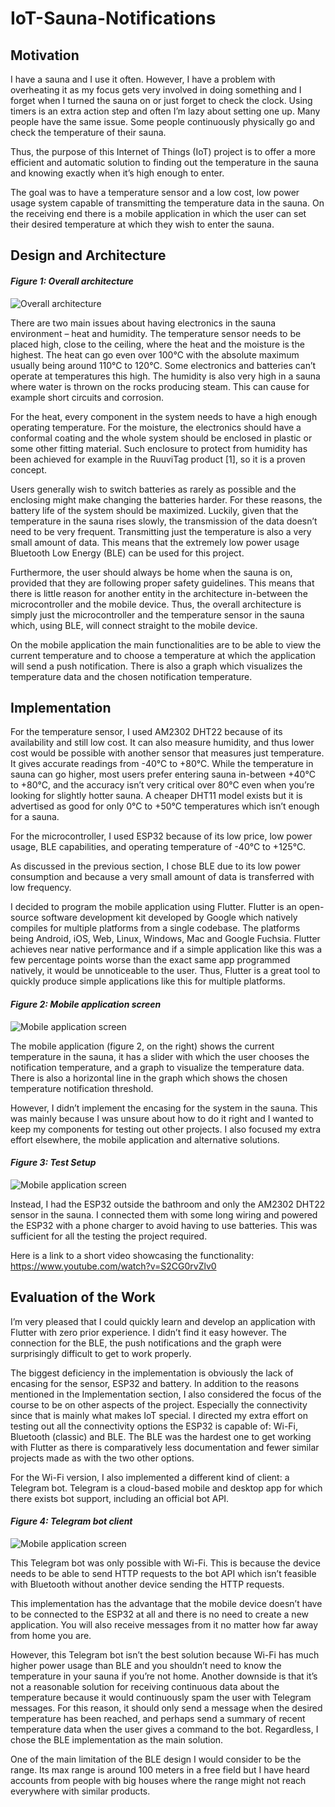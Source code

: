 # IoT-Sauna-Notifications

## Motivation

I have a sauna and I use it often. However, I have a problem with overheating it as my focus
gets very involved in doing something and I forget when I turned the sauna on or just forget
to check the clock. Using timers is an extra action step and often I’m lazy about setting one
up. Many people have the same issue. Some people continuously physically go and check
the temperature of their sauna.

Thus, the purpose of this Internet of Things (IoT) project is to offer a more efficient and
automatic solution to finding out the temperature in the sauna and knowing exactly when it’s
high enough to enter.

The goal was to have a temperature sensor and a low cost, low power usage system capable
of transmitting the temperature data in the sauna. On the receiving end there is a mobile
application in which the user can set their desired temperature at which they wish to enter
the sauna.


## Design and Architecture


#### _Figure 1: Overall architecture_
![Overall architecture](https://raw.githubusercontent.com/VilleKylmamaa/IoT-Sauna-Notifications/main/readme_images/overall-architecture.jpg)

There are two main issues about having electronics in the sauna environment – heat and
humidity. The temperature sensor needs to be placed high, close to the ceiling, where the
heat and the moisture is the highest. The heat can go even over 100°C with the absolute
maximum usually being around 110°C to 120°C. Some electronics and batteries can’t
operate at temperatures this high. The humidity is also very high in a sauna where water is
thrown on the rocks producing steam. This can cause for example short circuits and
corrosion.

For the heat, every component in the system needs to have a high enough operating
temperature. For the moisture, the electronics should have a conformal coating and the
whole system should be enclosed in plastic or some other fitting material. Such enclosure
to protect from humidity has been achieved for example in the RuuviTag product [1], so it is
a proven concept.

Users generally wish to switch batteries as rarely as possible and the enclosing might make
changing the batteries harder. For these reasons, the battery life of the system should be
maximized. Luckily, given that the temperature in the sauna rises slowly, the transmission
of the data doesn’t need to be very frequent. Transmitting just the temperature is also a very
small amount of data. This means that the extremely low power usage Bluetooth Low Energy
(BLE) can be used for this project.

Furthermore, the user should always be home when the sauna is on, provided that they are
following proper safety guidelines. This means that there is little reason for another entity in
the architecture in-between the microcontroller and the mobile device. Thus, the overall
architecture is simply just the microcontroller and the temperature sensor in the sauna
which, using BLE, will connect straight to the mobile device.

On the mobile application the main functionalities are to be able to view the current
temperature and to choose a temperature at which the application will send a push
notification. There is also a graph which visualizes the temperature data and the chosen
notification temperature.



## Implementation

For the temperature sensor, I used AM2302 DHT22 because of its availability and still low
cost. It can also measure humidity, and thus lower cost would be possible with another
sensor that measures just temperature. It gives accurate readings from -40°C to +80°C.
While the temperature in sauna can go higher, most users prefer entering sauna in-between
+40°C to +80°C, and the accuracy isn’t very critical over 80°C even when you’re looking for
slightly hotter sauna. A cheaper DHT11 model exists but it is advertised as good for only
0°C to +50°C temperatures which isn’t enough for a sauna.

For the microcontroller, I used ESP32 because of its low price, low power usage, BLE
capabilities, and operating temperature of -40°C to +125°C.

As discussed in the previous section, I chose BLE due to its low power consumption and
because a very small amount of data is transferred with low frequency.

I decided to program the mobile application using Flutter. Flutter
is an open-source software development kit developed by
Google which natively compiles for multiple platforms from a
single codebase. The platforms being Android, iOS, Web, Linux,
Windows, Mac and Google Fuchsia. Flutter achieves near native
performance and if a simple application like this was a few
percentage points worse than the exact same app programmed
natively, it would be unnoticeable to the user. Thus, Flutter is a
great tool to quickly produce simple applications like this for
multiple platforms.

#### _Figure 2: Mobile application screen_
![Mobile application screen](https://github.com/VilleKylmamaa/IoT-Sauna-Notifications/blob/main/readme_images/mobile-application-screenshot.jpg)

The mobile application (figure 2, on the right) shows the current
temperature in the sauna, it has a slider with which the user
chooses the notification temperature, and a graph to visualize
the temperature data. There is also a horizontal line in the graph
which shows the chosen temperature notification threshold.

However, I didn’t implement the encasing for the system in the sauna. This was mainly
because I was unsure about how to do it right and I wanted to keep my components for
testing out other projects. I also focused my extra effort elsewhere, the mobile application
and alternative solutions.

#### _Figure 3: Test Setup_
![Mobile application screen](https://raw.githubusercontent.com/VilleKylmamaa/IoT-Sauna-Notifications/main/readme_images/test-setup.jpg)

Instead, I had the ESP32 outside the bathroom and only the AM2302 DHT22 sensor in the
sauna. I connected them with some long wiring and powered the ESP32 with a phone
charger to avoid having to use batteries. This was sufficient for all the testing the project
required.

Here is a link to a short video showcasing the functionality:
https://www.youtube.com/watch?v=S2CG0rvZlv0



## Evaluation of the Work

I’m very pleased that I could quickly learn and develop an application with Flutter with zero
prior experience. I didn’t find it easy however. The connection for the BLE, the push
notifications and the graph were surprisingly difficult to get to work properly.

The biggest deficiency in the implementation is obviously the lack of encasing for the sensor,
ESP32 and battery. In addition to the reasons mentioned in the Implementation section, I
also considered the focus of the course to be on other aspects of the project. Especially the
connectivity since that is mainly what makes IoT special. I directed my extra effort on testing
out all the connectivity options the ESP32 is capable of: Wi-Fi, Bluetooth (classic) and BLE.
The BLE was the hardest one to get working with Flutter as there is comparatively less
documentation and fewer similar projects made as with the two other options.

For the Wi-Fi version, I also implemented a different kind of client: a Telegram bot. Telegram
is a cloud-based mobile and desktop app for which there exists bot support, including an
official bot API.

#### _Figure 4: Telegram bot client_
![Mobile application screen](https://github.com/VilleKylmamaa/IoT-Sauna-Notifications/blob/main/readme_images/telegram-bot.jpg)

This Telegram bot was only possible with Wi-Fi. This is because the device needs to be able
to send HTTP requests to the bot API which isn’t feasible with Bluetooth without another
device sending the HTTP requests.

This implementation has the advantage that the mobile device doesn’t have to be connected
to the ESP32 at all and there is no need to create a new application. You will also receive
messages from it no matter how far away from home you are.

However, this Telegram bot isn’t the best solution because Wi-Fi has much higher power
usage than BLE and you shouldn’t need to know the temperature in your sauna if you’re not
home. Another downside is that it’s not a reasonable solution for receiving continuous data
about the temperature because it would continuously spam the user with Telegram
messages. For this reason, it should only send a message when the desired temperature
has been reached, and perhaps send a summary of recent temperature data when the user
gives a command to the bot. Regardless, I chose the BLE implementation as the main
solution.

One of the main limitation of the BLE design I would consider to be the range. Its max range is
around 100 meters in a free field but I have heard accounts from people with big houses
where the range might not reach everywhere with similar products.

